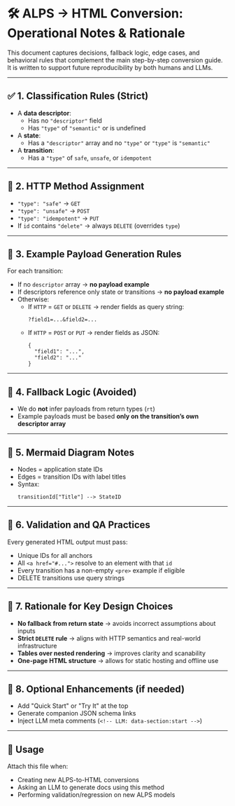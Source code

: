 
# 🛠 ALPS → HTML Conversion: Operational Notes & Rationale

This document captures decisions, fallback logic, edge cases, and behavioral rules that complement the main step-by-step conversion guide. It is written to support future reproducibility by both humans and LLMs.

---

## ✅ 1. Classification Rules (Strict)

- A **data descriptor**:
  - Has no `"descriptor"` field
  - Has `"type"` of `"semantic"` or is undefined
- A **state**:
  - Has a `"descriptor"` array and no `"type"` or `"type"` is `"semantic"`
- A **transition**:
  - Has a `"type"` of `safe`, `unsafe`, or `idempotent`

---

## 🧭 2. HTTP Method Assignment

- `"type": "safe"` → `GET`
- `"type": "unsafe"` → `POST`
- `"type": "idempotent"` → `PUT`
- If `id` contains `"delete"` → always `DELETE` (overrides `type`)

---

## 🧪 3. Example Payload Generation Rules

For each transition:
- If no `descriptor` array → **no payload example**
- If descriptors reference only state or transitions → **no payload example**
- Otherwise:
  - If `HTTP` = `GET` or `DELETE` → render fields as query string:
    ```
    ?field1=...&field2=...
    ```
  - If `HTTP` = `POST` or `PUT` → render fields as JSON:
    ```
    {
      "field1": "...",
      "field2": "..."
    }
    ```

---

## 🔁 4. Fallback Logic (Avoided)

- We do **not** infer payloads from return types (`rt`)
- Example payloads must be based **only on the transition’s own descriptor array**

---

## 🧩 5. Mermaid Diagram Notes

- Nodes = application state IDs
- Edges = transition IDs with label titles
- Syntax:
  ```
  transitionId["Title"] --> StateID
  ```

---

## 🔎 6. Validation and QA Practices

Every generated HTML output must pass:
- Unique IDs for all anchors
- All `<a href="#...">` resolve to an element with that `id`
- Every transition has a non-empty `<pre>` example if eligible
- DELETE transitions use query strings

---

## 🧠 7. Rationale for Key Design Choices

- **No fallback from return state** → avoids incorrect assumptions about inputs
- **Strict `DELETE` rule** → aligns with HTTP semantics and real-world infrastructure
- **Tables over nested rendering** → improves clarity and scanability
- **One-page HTML structure** → allows for static hosting and offline use

---

## 🧪 8. Optional Enhancements (if needed)

- Add "Quick Start" or "Try It" at the top
- Generate companion JSON schema links
- Inject LLM meta comments (`<!-- LLM: data-section:start -->`)

---

## 🔁 Usage

Attach this file when:
- Creating new ALPS-to-HTML conversions
- Asking an LLM to generate docs using this method
- Performing validation/regression on new ALPS models


